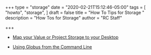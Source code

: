 +++
type = "storage"
date = "2020-02-21T15:12:46-05:00"
tags = [
  "howto",
  "storage",
]
draft = false
title = "How To Tips for Storage "
description = "How Tos for Storage"
author = "RC Staff"

+++

* [Map your Value or Project Storage to your Desktop](/userinfo/howtos/storage/drive-mapping)

* [Using Globus from the Command Line](/userinfo/howtos/storage/globus-cli)
